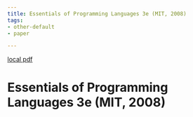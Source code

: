 ```yaml
---
title: Essentials of Programming Languages 3e (MIT, 2008)
tags:
- other-default
- paper

---
```


[local pdf](../../../pdfs/Essentials%20of%20Programming%20Languages%203e%20%28MIT%2C%202008%29.pdf)

# Essentials of Programming Languages 3e (MIT, 2008)
